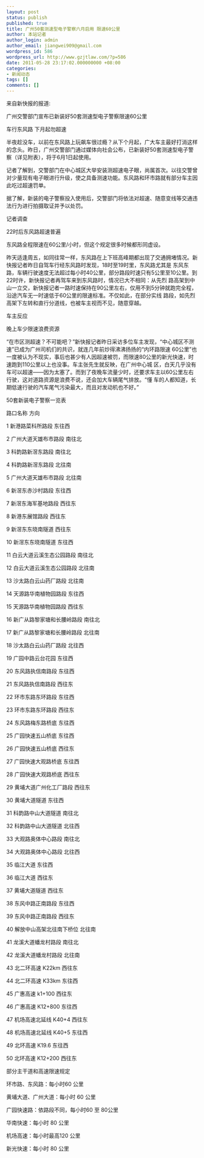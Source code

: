 ```yaml
---
layout: post
status: publish
published: true
title: 广州50套测速型电子警察六月启用 限速60公里
author: 本站记者
author_login: admin
author_email: jiangwei909@gmail.com
wordpress_id: 586
wordpress_url: http://www.gzjtlaw.com/?p=586
date: 2011-05-28 23:17:02.000000000 +08:00
categories:
- 新闻动态
tags: []
comments: []
---
```

来自新快报的报道:

广州交警部门宣布已新装好50套测速型电子警察限速60公里

车行东风路 下月起勿超速

半夜趁没车，以前在东风路上玩飙车很过瘾？从下个月起，广大车主最好打消这样的念头。昨日，广州交警部门通过媒体向社会公布，已新装好50套测速型电子警察（详见附表），将于6月1日起使用。

记者了解到，交警部门在中心城区大举安装测超速电子眼，尚属首次。以往交警曾对少量现有电子眼进行升级，使之具备测速功能。东风路和环市路就有部分车主因此吃过超速罚单。

据了解，新装的电子警察投入使用后，交警部门将依法对超速、随意变线等交通违法行为进行拍摄取证并予以处罚。

记者调查

22时后东风路超速普遍

东风路全程限速在60公里&#47;小时，但这个规定很多时候都形同虚设。

昨天适逢周五，如同往常一样，东风路在上下班高峰期都出现了交通拥堵情况。新快报记者昨日自驾车行经东风路时发现，18时至19时里，东风路尤其是 东风东路，车辆行驶速度无法超过每小时40公里，部分路段时速只有5公里至10公里。到22时许，新快报记者再驾车来到东风路时，情况已大不相同：从先烈 路高架到中山一立交，新快报记者一路时速保持在90公里左右，仅用不到5分钟就跑完全程，沿途汽车无一时速低于60公里的限速标准。不仅如此，在部分实线 路段，如先烈高架下左转和直行分道线，也被车主视而不见，随意穿越。

车主反应

晚上车少限速浪费资源

&ldquo;在市区测超速？不可能吧？&rdquo;新快报记者昨日采访多位车主发现，&ldquo;中心城区不测速&rdquo;已成为广州司机们的共识，就连几年前炒得沸沸扬扬的&ldquo;内环路限速 60公里&rdquo;也一度被认为不现实，事后也甚少有人因超速被罚，而限速80公里的新光快速，时速跑到110公里以上也没事。车主张先生就反映，在广州中心城 区，白天几乎没有车可以超速&mdash;&mdash;因为太塞了。而到了夜晚车流量少时，还要求车主以60公里左右行驶，这对道路资源是浪费不说，还会加大车辆尾气排放。&ldquo;懂 车的人都知道，长期低速行驶的汽车尾气污染最大，而且对发动机也不好。&rdquo;

50套新装电子警察一览表

路口名称 方向

1 新港路菜科所路段 东往西

2 广州大道天雄布市路段 南往北

3 科韵路新滘东路段 南往北

4 科韵路新滘东路段 北往南

5 广州大道天雄布市路段 北往南

6 新滘东赤沙村路段 东往西

7 新滘东海军基地路段 西往东

8 新港东展馆路段 西往东

9 新滘东东晓南隧道 西往东

10 新滘东东晓南隧道 东往西

11 白云大道云溪生态公园路段 南往北

12 白云大道云溪生态公园路段 北往南

13 沙太路白云山药厂路段 北往南

14 天源路华南植物园路段 东往西

15 天源路华南植物园路段 西往东

16 新广从路黎家塘和长腰岭路段 南往北

17 新广从路黎家塘和长腰岭路段 北往南

18 沙太路白云山药厂路段 北往西

19 广园中路云台花园 东往西

20 东风路执信南路段 东往西

21 东风路执信南路段 西往东

22 环市东路东环路段 东往西

23 环市东路东环路段 西往东

24 东风路梅东路桥底 东往西

25 广园快速五山桥底 东往西

26 广园快速五山桥底 西往东

27 广园快速大观路桥底 东往西

28 广园快速大观路桥底 西往东

29 黄埔大道广州化工厂路段 西往东

30 黄埔大道隧道 东往西

31 科韵路中山大道隧道 南往北

32 科韵路中山大道隧道 北往西

33 大观路奥体中心路段 南往北

34 大观路奥体中心路段 北往西

35 临江大道 东往西

36 临江大道 西往东

37 黄埔大道隧道 西往东

38 东风中路正南路段 东往西

39 东风中路正南路段 西往东

40 解放中山高架北往南下桥位 北往南

41 龙溪大道蟠龙村路段 南往北

42 龙溪大道蟠龙村路段 北往南

43 北二环高速 K22km 西往东

44 北二环高速 K33km 东往西

45 广惠高速 k1+100 西往东

46 广惠高速 K12+800 东往西

47 机场高速北延线 K40+4 西往东

48 机场高速北延线 K40+5 东往西

49 北环高速 K19.6 东往西

50 北环高速 K12+200 西往东

部分主干道和高速限速规定

环市路、东风路：每小时60 公里

黄埔大道、广州大道：每小时 60 公里

广园快速路：依路段不同，每小时60 至 80公里

华南快速：每小时 80 公里

机场高速：每小时最高120 公里

新光快速：每小时 80 公里
